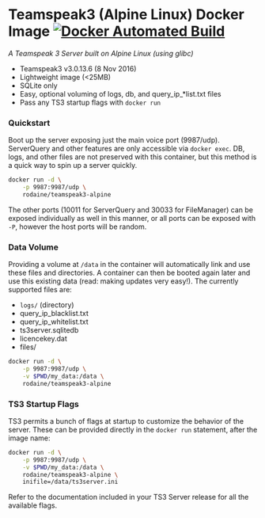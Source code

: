 # Teamspeak3 (Alpine Linux) Docker Image [![Docker Automated Build](https://img.shields.io/docker/automated/rodaine/teamspeak3-alpine.svg)](https://hub.docker.com/r/rodaine/teamspeak3-alpine/)

_A Teamspeak 3 Server built on Alpine Linux (using glibc)_

* Teamspeak3 v3.0.13.6 (8 Nov 2016)
* Lightweight image (<25MB)
* SQLite only
* Easy, optional voluming of logs, db, and query_ip_*list.txt files
* Pass any TS3 startup flags with `docker run`

### Quickstart

Boot up the server exposing just the main voice port (9987/udp). ServerQuery and
other features are only accessible via `docker exec`. DB, logs, and other files
are not preserved with this container, but this method is a quick way to spin up
a server quickly.

```sh
docker run -d \
	-p 9987:9987/udp \
	rodaine/teamspeak3-alpine
```


The other ports (10011 for ServerQuery and 30033 for FileManager) can be exposed
individually as well in this manner, or all ports can be exposed with `-P`,
however the host ports will be random.

### Data Volume

Providing a volume at `/data` in the container will automatically link and use
these files and directories. A container can then be booted again later and use
this existing data (read: making updates very easy!). The currently supported
files are:

* `logs/` (directory)
* query_ip_blacklist.txt
* query_ip_whitelist.txt
* ts3server.sqlitedb
* licencekey.dat
* files/

```sh
docker run -d \
	-p 9987:9987/udp \
	-v $PWD/my_data:/data \
	rodaine/teamspeak3-alpine
```


### TS3 Startup Flags

TS3 permits a bunch of flags at startup to customize the behavior of the server.
These can be provided directly in the `docker run` statement, after the image
name:

```sh
docker run -d \
	-p 9987:9987/udp \
	-v $PWD/my_data:/data \
	rodaine/teamspeak3-alpine \
	inifile=/data/ts3server.ini
```


Refer to the documentation included in your TS3 Server release for all the
available flags.